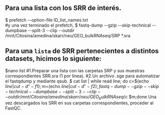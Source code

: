 ## Para una lista con los SRR de interés.
$ prefetch --option-file ID_list_names.txt		
#y una vez terminado el prefetch,
$ fastq-dump --gzip --skip-technical --dumpbase --split-3 --clip --outdir /mnt/Citosina/amedina/skarr/neu/GEO_bulkRNAseq/SRP *.sra

## Para una `lista` de SRR pertenecientes a distintos datasets, hicimos lo siguiente:
$nano list
#1.Preparar una lista con las carpetas SRP y sus muestras correspondientes SRR.sra (1 por línea).
#2.Un archivo .sge para automatizar el fastqdump y mediante qsub.
$ cat list | while read line; do c=$(echo $line|cut -d' ' -f1); m=$(echo $line|cut -d' ' -f2); fastq-dump --gzip --skip-technical --dumpbase --split-3 --clip --outdir /mnt/Citosina/amedina/skarr/neu/GEO_bulkRNAseq/$c $m;done
Una vez descargados los SRR en sus carpetas correspondientes, proceder al FastQC.
